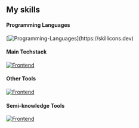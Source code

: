 ## My skills

#### Programming Languages

[![Programming-Languages](https://skillicons.dev/icons?i=js,ts,)](https://skillicons.dev)

#### Main Techstack

[![Frontend](https://skillicons.dev/icons?i=html,css,react,styledcomponents,express,jest,vitest,vite,webpack,rollup,babel,bun,npm)](https://skillicons.dev)


#### Other Tools

[![Frontend](https://skillicons.dev/icons?i=linux,vscode,git,github,figma,md,json)](https://skillicons.dev)

#### Semi-knowledge Tools

[![Frontend](https://skillicons.dev/icons?i=remix,cypress,electron,emotion,python,flask,lua,raspberrypi,tailwind,godot)](https://skillicons.dev)

